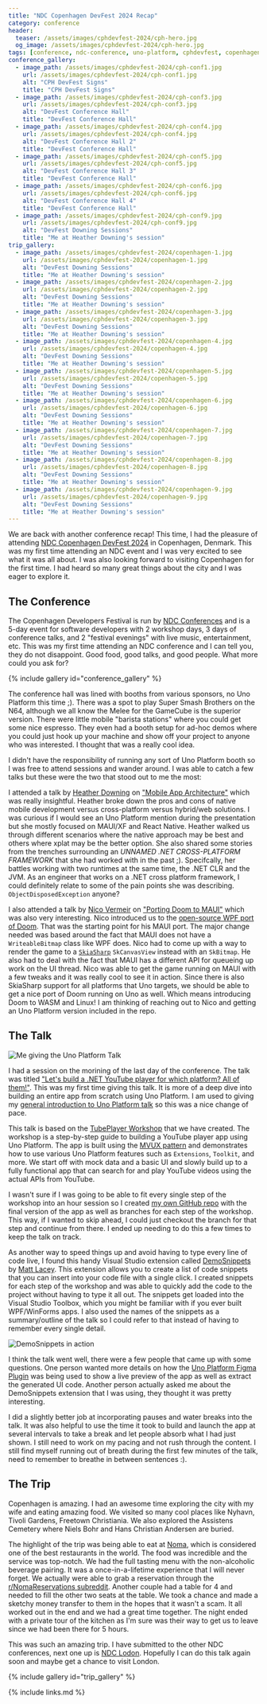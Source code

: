 ```yaml
---
title: "NDC Copenhagen DevFest 2024 Recap"
category: conference
header:
  teaser: /assets/images/cphdevfest-2024/cph-hero.jpg
  og_image: /assets/images/cphdevfest-2024/cph-hero.jpg
tags: [conference, ndc-conference, uno-platform, cphdevfest, copenhagen]
conference_gallery:
  - image_path: /assets/images/cphdevfest-2024/cph-conf1.jpg
    url: /assets/images/cphdevfest-2024/cph-conf1.jpg
    alt: "CPH DevFest Signs"
    title: "CPH DevFest Signs"
  - image_path: /assets/images/cphdevfest-2024/cph-conf3.jpg
    url: /assets/images/cphdevfest-2024/cph-conf3.jpg
    alt: "DevFest Conference Hall"
    title: "DevFest Conference Hall"
  - image_path: /assets/images/cphdevfest-2024/cph-conf4.jpg
    url: /assets/images/cphdevfest-2024/cph-conf4.jpg
    alt: "DevFest Conference Hall 2"
    title: "DevFest Conference Hall"
  - image_path: /assets/images/cphdevfest-2024/cph-conf5.jpg
    url: /assets/images/cphdevfest-2024/cph-conf5.jpg
    alt: "DevFest Conference Hall 3"
    title: "DevFest Conference Hall"
  - image_path: /assets/images/cphdevfest-2024/cph-conf6.jpg
    url: /assets/images/cphdevfest-2024/cph-conf6.jpg
    alt: "DevFest Conference Hall 4"
    title: "DevFest Conference Hall"
  - image_path: /assets/images/cphdevfest-2024/cph-conf9.jpg
    url: /assets/images/cphdevfest-2024/cph-conf9.jpg
    alt: "DevFest Downing Sessions"
    title: "Me at Heather Downing's session"
trip_gallery:
  - image_path: /assets/images/cphdevfest-2024/copenhagen-1.jpg
    url: /assets/images/cphdevfest-2024/copenhagen-1.jpg
    alt: "DevFest Downing Sessions"
    title: "Me at Heather Downing's session"
  - image_path: /assets/images/cphdevfest-2024/copenhagen-2.jpg
    url: /assets/images/cphdevfest-2024/copenhagen-2.jpg
    alt: "DevFest Downing Sessions"
    title: "Me at Heather Downing's session"
  - image_path: /assets/images/cphdevfest-2024/copenhagen-3.jpg
    url: /assets/images/cphdevfest-2024/copenhagen-3.jpg
    alt: "DevFest Downing Sessions"
    title: "Me at Heather Downing's session"
  - image_path: /assets/images/cphdevfest-2024/copenhagen-4.jpg  
    url: /assets/images/cphdevfest-2024/copenhagen-4.jpg
    alt: "DevFest Downing Sessions"
    title: "Me at Heather Downing's session"
  - image_path: /assets/images/cphdevfest-2024/copenhagen-5.jpg
    url: /assets/images/cphdevfest-2024/copenhagen-5.jpg
    alt: "DevFest Downing Sessions"
    title: "Me at Heather Downing's session"
  - image_path: /assets/images/cphdevfest-2024/copenhagen-6.jpg
    url: /assets/images/cphdevfest-2024/copenhagen-6.jpg
    alt: "DevFest Downing Sessions"
    title: "Me at Heather Downing's session"
  - image_path: /assets/images/cphdevfest-2024/copenhagen-7.jpg
    url: /assets/images/cphdevfest-2024/copenhagen-7.jpg
    alt: "DevFest Downing Sessions"
    title: "Me at Heather Downing's session"
  - image_path: /assets/images/cphdevfest-2024/copenhagen-8.jpg
    url: /assets/images/cphdevfest-2024/copenhagen-8.jpg
    alt: "DevFest Downing Sessions"
    title: "Me at Heather Downing's session"
  - image_path: /assets/images/cphdevfest-2024/copenhagen-9.jpg
    url: /assets/images/cphdevfest-2024/copenhagen-9.jpg
    alt: "DevFest Downing Sessions"
    title: "Me at Heather Downing's session"
---
```


We are back with another conference recap! This time, I had the pleasure of attending [NDC Copenhagen DevFest 2024][cph-devfest-site] in Copenhagen, Denmark. This was my first time attending an NDC event and I was very excited to see what it was all about. I was also looking forward to visiting Copenhagen for the first time. I had heard so many great things about the city and I was eager to explore it.

## The Conference

The Copenhagen Developers Festival is run by [NDC Conferences][ndc-site] and is a 5-day event for software developers with 2 workshop days, 3 days of conference talks, and 2 "festival evenings" with live music, entertainment, etc. This was my first time attending an NDC conference and I can tell you, they do not disappoint. Good food, good talks, and good people. What more could you ask for?

{% include gallery id="conference_gallery" %}

The conference hall was lined with booths from various sponsors, no Uno Platform this time ;). There was a spot to play Super Smash Brothers on the N64, although we all know the Melee for the GameCube is the superior version. There were little mobile "barista stations" where you could get some nice espresso. They even had a booth setup for ad-hoc demos where you could just hook up your machine and show off your project to anyone who was interested. I thought that was a really cool idea.

I didn't have the responsibility of running any sort of Uno Platform booth so I was free to attend sessions and wander around. I was able to catch a few talks but these were the two that stood out to me the most:

I attended a talk by [Heather Downing][downing-twitter] on ["Mobile App Architecture"][downing-talk] which was really insightful. Heather broke down the pros and cons of native mobile development versus cross-platform versus hybrid/web solutions. I was curious if I would see an Uno Platform mention during the presentation but she mostly focused on MAUI/XF and React Native. Heather walked us through different scenarios where the native approach may be best and others where xplat may be the better option. She also shared some stories from the trenches surrounding an _UNNAMED .NET CROSS-PLATFORM FRAMEWORK_ that she had worked with in the past ;). Specifcally, her battles working with two runtimes at the same time, the .NET CLR and the JVM. As an engineer that works on a .NET cross platform framework, I could definitely relate to some of the pain points she was describing. `ObjectDisposedException` anyone?

I also attended a talk by [Nico Vermeir][vermeir-twitter] on ["Porting Doom to MAUI"][nico-talk] which was also very interesting. Nico introduced us to the [open-source WPF port of Doom][doom-wpf]. That was the starting point for his MAUI port. The major change needed was based around the fact that MAUI does not have a `WriteableBitmap` class like WPF does. Nico had to come up with a way to render the game to a [`SkiaSharp`][skia-sharp] `SkCanvasView` instead with an `SkBitmap`. He also had to deal with the fact that MAUI has a different API for queueing up work on the UI thread. Nico was able to get the game running on MAUI with a few tweaks and it was really cool to see it in action. Since there is also SkiaSharp support for all platforms that Uno targets, we should be able to get a nice port of Doom running on Uno as well. Which means introducing Doom to WASM and Linux! I am thinking of reaching out to Nico and getting an Uno Platform version included in the repo.

## The Talk

![Me giving the Uno Platform Talk](/assets/images/cphdevfest-2024/me-talking.png)

I had a session on the morining of the last day of the conference. The talk was titled ["Let's build a .NET YouTube player for which platform? All of them!"][cpf-session-page-mine]. This was my first time giving this talk. It is more of a deep dive into building an entire app from scratch using Uno Platform. I am used to giving my [general introduction to Uno Platform talk][uno-intro-talk] so this was a nice change of pace.

This talk is based on the [TubePlayer Workshop][tubeplayer-workshop] that we have created. The workshop is a step-by-step guide to building a YouTube player app using Uno Platform. The app is built using the [MVUX pattern][mvux-docs] and demonstrates how to use various Uno Platform features such as `Extensions`, `Toolkit`, and more. We start off with mock data and a basic UI and slowly build up to a fully functional app that can search for and play YouTube videos using the actual APIs from YouTube.

I wasn't sure if I was going to be able to fit every single step of the workshop into an hour session so I created [my own GitHub repo][tubeplayer-repo] with the final version of the app as well as branches for each step of the workshop. This way, if I wanted to skip ahead, I could just checkout the branch for that step and continue from there. I ended up needing to do this a few times to keep the talk on track.

As another way to speed things up and avoid having to type every line of code live, I found this handy Visual Studio extension called [DemoSnippets][demo-snippets] by [Matt Lacey][lacey-twitter]. This extension allows you to create a list of code snippets that you can insert into your code file with a single click. I created snippets for each step of the workshop and was able to quickly add the code to the project without having to type it all out. The snippets get loaded into the Visual Studio Toolbox, which you might be familiar with if you ever built WPF/WinForms apps. I also used the names of the snippets as a summary/outline of the talk so I could refer to that instead of having to remember every single detail.

![DemoSnippets in action](/assets/images/cphdevfest-2024/demo-snippets.png)

I think the talk went well, there were a few people that came up with some questions. One person wanted more details on how the [Uno Platform Figma Plugin][figma-plugin] was being used to show a live preview of the app as well as extract the generated UI code. Another person actually asked me about the DemoSnippets extension that I was using, they thought it was pretty interesting.

I did a slightly better job at incorporating pauses and water breaks into the talk. It was also helpful to use the time it took to build and launch the app at several intervals to take a break and let people absorb what I had just shown. I still need to work on my pacing and not rush through the content. I still find myself running out of breath during the first few minutes of the talk, need to remember to breathe in between sentences :).

## The Trip

Copenhagen is amazing. I had an awesome time exploring the city with my wife and eating amazing food. We visited so many cool places like Nyhavn, Tivoli Gardens, Freetown Christiania. We also explored the Assistens Cemetery where Niels Bohr and Hans Christian Andersen are buried.

The highlight of the trip was being able to eat at [Noma][noma], which is considered one of the best restaurants in the world. The food was incredible and the service was top-notch. We had the full tasting menu with the non-alcoholic beverage pairing. It was a once-in-a-lifetime experience that I will never forget. We actually were able to grab a reservation through the [r/NomaReservations subreddit][noma-reddit]. Another couple had a table for 4 and needed to fill the other two seats at the table. We took a chance and made a sketchy money transfer to them in the hopes that it wasn't a scam. It all worked out in the end and we had a great time together. The night ended with a private tour of the kitchen as I'm sure was their way to get us to leave since we had been there for 5 hours.

This was such an amazing trip. I have submitted to the other NDC conferences, next one up is [NDC Lodon][ndc-london]. Hopefully I can do this talk again soon and maybe get a chance to visit London.

{% include gallery id="trip_gallery" %}

[cph-devfest-site]: https://cphdevfest.com/
[cpf-session-page-mine]: https://cphdevfest.com/agenda/lets-build-a-net-youtube-player-for-which-platform-all-of-them-0jla/0msoy34upc1
[downing-twitter]: https://x.com/quorralyne
[vermeir-twitter]: https://x.com/NicoVermeir
[lacey-twitter]: https://x.com/mrlacey
[ndc-site]: https://ndcconferences.com/
[downing-talk]: https://cphdevfest.com/agenda/mobile-app-architecture-how-to-conquer-the-giant-0wgk/0l58y0v6ra9
[nico-talk]: https://cphdevfest.com/agenda/from-hell-to-heaven-porting-doom-to-maui-0atn/0v0o6tbhuod
[doom-wpf]: https://github.com/wcabus/doom-sharp
[skia-sharp]: https://github.com/mono/SkiaSharp
[uno-intro-talk]: https://sessionize.com/s/steve-bilogan/net-apps-everywhere/66417
[tubeplayer-workshop]: https://aka.platform.uno/tubeplayer-workshop
[mvux-docs]: https://platform.uno/docs/articles/external/uno.extensions/doc/Learn/Mvux/Overview.html
[tubeplayer-repo]: https://github.com/kazo0/TubePlayer
[demo-snippets]: https://github.com/mrlacey/DemoSnippets
[figma-plugin]: https://platform.uno/unofigma/
[noma]: https://noma.dk/
[noma-reddit]: https://www.reddit.com/r/NomaReservations/
[ndc-london]: https://ndclondon.com/
{% include links.md %}